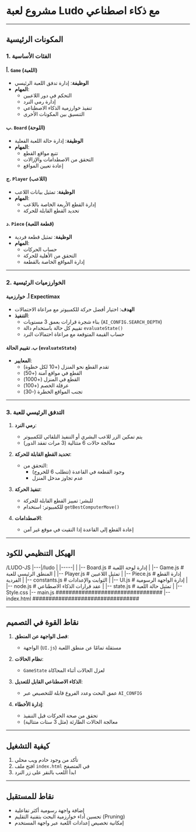 
# مشروع لعبة Ludo مع ذكاء اصطناعي


---

## المكونات الرئيسية

### 1. الفئات الأساسية

#### أ. `Game` (اللعبة)
- **الوظيفة**: إدارة تدفق اللعبة الرئيسي
- **المهام**:
  - التحكم في دور اللاعبين
  - إدارة رمي النرد
  - تنفيذ خوارزمية الذكاء الاصطناعي
  - التنسيق بين المكونات الأخرى

#### ب. `Board` (اللوحة)
- **الوظيفة**: إدارة حالة اللعبة الفعلية
- **المهام**:
  - تتبع مواقع القطع
  - التحقق من الاصطدامات والإزالات
  - إعادة تعيين المواقع

#### ج. `Player` (اللاعب)
- **الوظيفة**: تمثيل بيانات اللاعب
- **المهام**:
  - إدارة القطع الأربعة الخاصة باللاعب
  - تحديد القطع القابلة للحركة

#### د. `Piece` (قطعة اللعبة)
- **الوظيفة**: تمثيل قطعة فردية
- **المهام**:
  - حساب الحركات
  - التحقق من الأهلية للحركة
  - إدارة المواقع الخاصة بالقطعة

---

### 2. الخوارزميات الرئيسية

#### أ. خوارزمية Expectimax
- **الهدف**: اختيار أفضل حركة للكمبيوتر مع مراعاة الاحتمالات
- **التنفيذ**:
  - بناء شجرة قرارات بعمق 3 مستويات (`AI_CONFIG.SEARCH_DEPTH`)
  - تقييم كل حالة باستخدام دالة `evaluateState()`
  - حساب القيمة المتوقعة مع مراعاة احتمالات النرد

#### ب. تقييم الحالة (`evaluateState`)
- **المعايير**:
  - تقدم القطع نحو المنزل (+10 لكل خطوة)
  - القطع في مواقع آمنة (+50)
  - القطع في المنزل (+1000)
  - عرقلة الخصم (+100)
  - تجنب المواقع الخطرة (-30)

---

### 3. التدفق الرئيسي للعبة

1. **رمي النرد**:
   - يتم تمكين الزر للاعب البشري أو التنفيذ التلقائي للكمبيوتر
   - معالجة حالات 6 متتالية (3 مرات تفقد الدور)

2. **تحديد القطع القابلة للحركة**:
   - التحقق من:
     - وجود القطعة في القاعدة (تتطلب 6 للخروج)
     - عدم تجاوز مدخل المنزل

3. **تنفيذ الحركة**:
   - للبشر: تمييز القطع القابلة للحركة
   - للكمبيوتر: استخدام `getBestComputerMove()`

4. **الاصطدامات**:
   - إعادة القطع إلى القاعدة إذا التقيت في موقع غير آمن

---

## الهيكل التنظيمي للكود
/LUDO-JS
|---|/ludo
|   |-----|
|         |-- Board.js # إدارة لوحة اللعبة
|         |-- Game.js # المنطق الرئيسي للعبة
|         |-- Player.js # تمثيل اللاعبين
|         |-- Piece.js # إدارة القطع الفردية
|         |-- constants.js # الثوابت والإعدادات
|         |-- UI.js # إدارة الواجهة الرسومية
|         |-- node.js # عقد قرارات الذكاء الاصطناعي
|         |-- state.js # تمثيل حالة اللعبة
|         |-- Style.css 
|-- main.js #################################
|-- index.html #################################

---

## نقاط القوة في التصميم

1. **فصل الواجهة عن المنطق**:
   - الواجهة (`UI.js`) مستقلة تمامًا عن منطق اللعبة
   
2. **نظام الحالات**:
   - `GameState` لعزل الحالات أثناء المحاكاة
   
3. **الذكاء الاصطناعي القابل للتعديل**:
   - عمق البحث وعدد الفروع قابلة للتخصيص عبر `AI_CONFIG`

4. **إدارة الأخطاء**:
   - تحقق من صحة الحركات قبل التنفيذ
   - معالجة الحالات الطارئة (مثل 3 ستات متتالية)

---

## كيفية التشغيل
1. تأكد من وجود خادم ويب محلي
2. افتح ملف `index.html` في المتصفح
3. ابدأ اللعب بالنقر على زر النرد

---

##  نقاط للمستقبل
- إضافة واجهة رسومية أكثر تفاعلية
- تحسين أداء خوارزمية البحث بتقنية التقليم (Pruning)
- إمكانية تخصيص إعدادات اللعبة عبر واجهة المستخدم